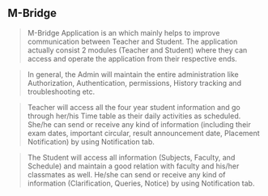 ## M-Bridge

><p>M-Bridge Application is an which mainly helps to improve communication between Teacher and Student. The application actually consist 2 modules (Teacher and Student) where they can access and operate the application from their respective ends.</p>

>In general, the Admin will maintain the entire administration like Authorization, Authentication, permissions, History tracking and troubleshooting etc.

>Teacher will access all the four year student information and go through her/his Time table as their daily activities as scheduled. She/he can send or receive any kind of information (including their exam dates, important circular, result announcement date, Placement Notification) by using Notification tab.

>The Student will access all information (Subjects, Faculty, and Schedule)
and maintain a good relation with faculty and his/her classmates as well. He/she can send or receive any kind of information (Clarification, Queries, Notice) by using Notification tab.

